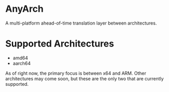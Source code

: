 # AnyArch
A multi-platform ahead-of-time translation layer between architectures.

# Supported Architectures
* amd64
* aarch64

As of right now, the primary focus is between x64 and ARM.
Other architectures may come soon, but these are the only two that are currently supported.
